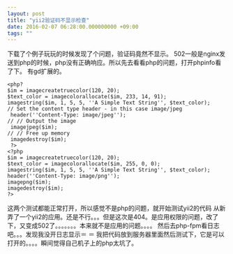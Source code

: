 ```yaml
---
layout: post
title: "yii2验证码不显示检查"
date: 2016-02-07 06:28:00.000000000 +09:00
tags: ""
---
```

下载了个例子玩玩的时候发现了个问题，验证码竟然不显示。 
502一般是nginx发送到php的时候，php没有正确响应。所以先去看看php的问题，打开phpinfo看了下。 有gd扩展的。

    <php?
    $im = imagecreatetruecolor(120, 20); 
    $text_color = imagecolorallocate($im, 233, 14, 91); 
    imagestring($im, 1, 5, 5, ''A Simple Text String'', $text_color); 
    // Set the content type header - in this case image/jpeg 
     header(''Content-Type: image/jpeg''); 
    // // Output the image 
     imagejpeg($im); 
    // // Free up memory 
     imagedestroy($im); 
     ?> 
    <?php 
    $im = imagecreatetruecolor(120, 20); 
    $text_color = imagecolorallocate($im, 255, 0, 0); 
    imagestring($im, 1, 5, 5, ''A Simple Text String'', $text_color); 
    header(''Content-Type: image/png''); 
    imagepng($im); 
    imagedestroy($im); 
    ?>

这两个测试都能正常打开，所以感觉不是php的问题，就开始测试yii2的代码 从新弄了一个yii2的应用。还是不行。。。但是这次是404。是应用权限的问题，改了下，又变成502了。。。。。。。本来就不是应用的问题。。。。 
然后去php-fpm看日志吧。。。发现我没开日志显示＝ ＝
我把代码放到服务器里面然后测试下，它是可以打开的。。。。瞬间觉得自己机子上的php太坑了。
